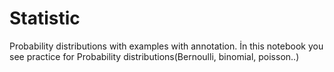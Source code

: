 # Statistic
Probability distributions with examples with annotation.
İn this notebook you see practice for Probability distributions(Bernoulli, binomial, poisson..)
